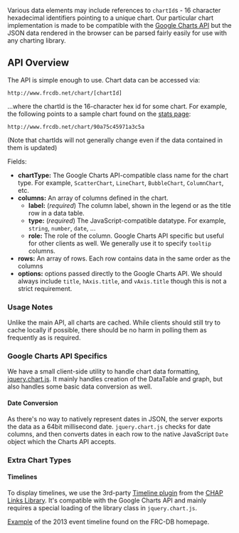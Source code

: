 Various data elements may include references to `chartId`s - 16 character hexadecimal identifiers pointing to a unique chart. Our particular chart implementation is made to be compatible with the [Google Charts API](https://developers.google.com/chart/) but the JSON data rendered in the browser can be parsed fairly easily for use with any charting library.

## API Overview ##
The API is simple enough to use. Chart data can be accessed via:
```
http://www.frcdb.net/chart/[chartId]
```

...where the chartId is the 16-character hex id for some chart. For example, the following points to a sample chart found on the [stats page](http://www.frcdb.net/stats):
```
http://www.frcdb.net/chart/90a75c45971a3c5a
```

(Note that chartIds will not generally change even if the data contained in them is updated)

Fields:
  * **chartType:** The Google Charts API-compatible class name for the chart type. For example, `ScatterChart`, `LineChart`, `BubbleChart`, `ColumnChart`, etc.
  * **columns:** An array of columns defined in the chart.
    * **label:** (_required_) The column label, shown in the legend or as the title row in a data table.
    * **type:** (_required_) The JavaScript-compatible datatype. For example, `string`, `number`, `date`, ...
    * **role:** The role of the column. Google Charts API specific but useful for other clients as well. We generally use it to specify `tooltip` columns.
  * **rows:** An array of rows. Each row contains data in the same order as the columns
  * **options:** options passed directly to the Google Charts API. We should always include `title`, `hAxis.title`, and `vAxis.title` though this is not a strict requirement.

### Usage Notes ###
Unlike the main API, all charts are cached. While clients should still try to cache locally if possible, there should be no harm in polling them as frequently as is required.

### Google Charts API Specifics ###
We have a small client-side utility to handle chart data formatting, [jquery.chart.js](http://code.google.com/p/frcdb/source/browse/src/main/webapp/js/jquery/jquery.chart.js). It mainly handles creation of the DataTable and graph, but also handles some basic data conversion as well.

#### Date Conversion ####
As there's no way to natively represent dates in JSON, the server exports the data as a 64bit millisecond date. `jquery.chart.js` checks for date columns, and then converts dates in each row to the native JavaScript `Date` object which the Charts API accepts.

### Extra Chart Types ###
#### Timelines ####
To display timelines, we use the 3rd-party [Timeline plugin](http://almende.github.com/chap-links-library/timeline.html) from the [CHAP Links Library](http://almende.github.com/chap-links-library/). It's compatible with the Google Charts API and mainly requires a special loading of the library class in `jquery.chart.js`.

[Example](http://www.frcdb.net/chart/90adc46a7c39a935) of the 2013 event timeline found on the FRC-DB homepage.